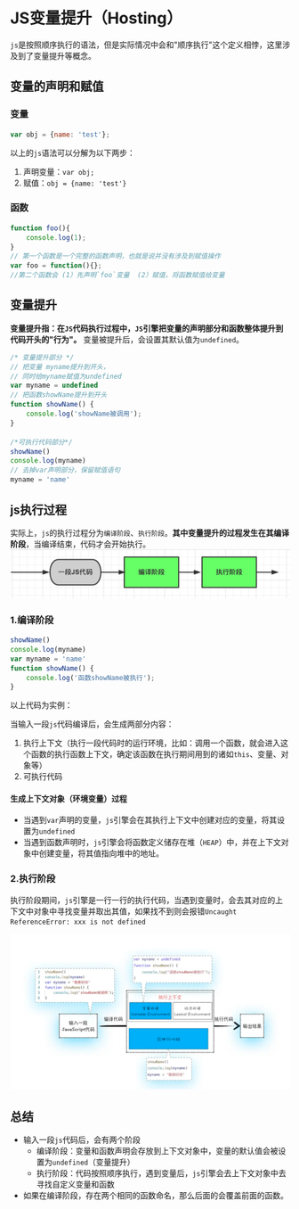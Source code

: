 # JS变量提升（Hosting）
`js`是按照顺序执行的语法，但是实际情况中会和"顺序执行"这个定义相悖，这里涉及到了变量提升等概念。
## 变量的声明和赋值
### 变量
```js
var obj = {name: 'test'};
```
以上的`js`语法可以分解为以下两步：
1. 声明变量：`var obj;`
2. 赋值：`obj = {name: 'test'}`
### 函数
```js
function foo(){
    console.log(1);
}
// 第一个函数是一个完整的函数声明，也就是说并没有涉及到赋值操作
var foo = function(){};
//第二个函数会 (1）先声明`foo`变量  (2）赋值，将函数赋值给变量
```

## 变量提升
**变量提升指：在`JS`代码执行过程中，`JS`引擎把变量的声明部分和函数整体提升到代码开头的"行为"。** 变量被提升后，会设置其默认值为`undefined`。
```js
/* 变量提升部分 */
// 把变量 myname提升到开头，
// 同时给myname赋值为undefined
var myname = undefined
// 把函数showName提升到开头
function showName() {
    console.log('showName被调用');
}

/*可执行代码部分*/
showName()
console.log(myname)
// 去掉var声明部分，保留赋值语句
myname = 'name'
```
## js执行过程
实际上，`js`的执行过程分为`编译阶段`、`执行阶段`。**其中变量提升的过程发生在其编译阶段**，当编译结束，代码才会开始执行。
![img.png](./img/img.png)
### 1.编译阶段
```js
showName()
console.log(myname)
var myname = 'name'
function showName() {
    console.log('函数showName被执行');
}
```
以上代码为实例：

当输入一段`js`代码编译后，会生成两部分内容：
1. 执行上下文（执行一段代码时的运行环境，比如：调用一个函数，就会进入这个函数的执行函数上下文，确定该函数在执行期间用到的诸如`this`、变量、对象等）
2. 可执行代码

#### 生成上下文对象（环境变量）过程
- 当遇到`var`声明的变量，`js`引擎会在其执行上下文中创建对应的变量，将其设置为`undefined`
- 当遇到函数声明时，`js`引擎会将函数定义储存在堆（`HEAP`）中，并在上下文对象中创建变量，将其值指向堆中的地址。

### 2.执行阶段
执行阶段期间，`js`引擎是一行一行的执行代码，当遇到变量时，会去其对应的上下文中对象中寻找变量并取出其值，如果找不到则会报错`Uncaught ReferenceError: xxx is not defined`

![img.png](./img/img1.png)


## 总结
- 输入一段`js`代码后，会有两个阶段
  - 编译阶段：变量和函数声明会存放到上下文对象中，变量的默认值会被设置为`undefined`（变量提升）
  - 执行阶段：代码按照顺序执行，遇到变量后，`js`引擎会去上下文对象中去寻找自定义变量和函数
- 如果在编译阶段，存在两个相同的函数命名，那么后面的会覆盖前面的函数。

